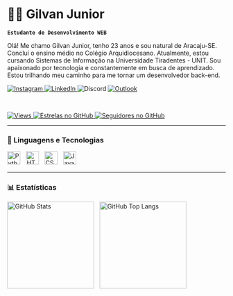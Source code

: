 # 👨‍💻 Gilvan Junior

**`Estudante de Desenvolvimento WEB`**

Olá! Me chamo Gilvan Junior, tenho 23 anos e sou natural de Aracaju-SE. Concluí o ensino médio no Colégio Arquidiocesano. Atualmente, estou cursando Sistemas de Informação na Universidade Tiradentes - UNIT. Sou apaixonado por tecnologia e constantemente em busca de aprendizado. Estou trilhando meu caminho para me tornar um desenvolvedor back-end.

<p align="left">
    <a href="https://www.instagram.com/juniormoore_/" target="_blank">
        <img 
            alt="Instagram" 
            title="Me siga no Instagram" 
            src="https://img.shields.io/badge/Instagram-%23E4405F.svg?style=for-the-badge&logo=instagram&logoColor=white"
        />
    </a>
    <a href="https://www.linkedin.com/in/gilvanjunior12" target="_blank">
        <img 
            alt="LinkedIn" 
            title="Conecte-se comigo no LinkedIn" 
            src="https://img.shields.io/badge/LinkedIn-%230077B5.svg?style=for-the-badge&logo=linkedin&logoColor=white"
        />
    </a>
    <img 
        alt="Discord"
        title="jotaerre12"
        src="https://img.shields.io/badge/Discord-%235865F2.svg?style=for-the-badge&logo=discord&logoColor=white"
    />
    <a href="mailto:gilvan.mourajr@hotmail.com">
        <img 
            alt="Outlook"
            title="Enviar e-mail"
            src="https://img.shields.io/badge/Outlook-%230078D4.svg?style=for-the-badge&logo=microsoftoutlook&logoColor=white"
        />
    </a>
</p>

<br>

<p align="left">
  <a href="https://github.com/gilvanjunior12">
    <img 
      alt="Views" 
      src="https://komarev.com/ghpvc/?username=gilvanjunior12&label=views&color=gray&style=for-the-badge" 
    />
  </a>
  <a href="https://github.com/gilvanjunior12?tab=stars">
    <img 
      src="https://custom-icon-badges.demolab.com/github/stars/gilvanjunior12?color=55960c&style=for-the-badge&labelColor=488207&logo=star&label=Estrelas" 
      alt="Estrelas no GitHub"
      title="Estrelas recebidas no GitHub"
    />
  </a>
  <a href="https://github.com/gilvanjunior12?tab=followers">
    <img 
      src="https://custom-icon-badges.demolab.com/github/followers/gilvanjunior12?color=236ad3&labelColor=1155ba&style=for-the-badge&logo=github&label=Seguidores&logoColor=white" 
      alt="Seguidores no GitHub"
      title="Seguidores no GitHub"
    />
  </a>
</p>

---

### 🤖 Linguagens e Tecnologias

<img 
    align="left" 
    alt="Python" 
    title="Python"
    width="30px" 
    style="padding-right: 10px;" 
    src="https://cdn.jsdelivr.net/gh/devicons/devicon@latest/icons/python/python-original.svg" 
/>
<img 
    align="left" 
    alt="HTML"
    title="HTML" 
    width="30px" 
    style="padding-right: 10px;" 
    src="https://cdn.jsdelivr.net/gh/devicons/devicon@latest/icons/html5/html5-original.svg" 
/>
<img 
    align="left" 
    alt="CSS" 
    title="CSS"
    width="30px" 
    style="padding-right: 10px;" 
    src="https://cdn.jsdelivr.net/gh/devicons/devicon@latest/icons/css3/css3-original.svg" 
/>
<img 
    align="left" 
    alt="JavaScript" 
    title="JavaScript"
    width="30px" 
    style="padding-right: 10px;" 
    src="https://cdn.jsdelivr.net/gh/devicons/devicon@latest/icons/javascript/javascript-original.svg" 
/>

<br/>
<br/>

---

### 📊 Estatísticas

<p>
  <img 
    align="left" 
    alt="GitHub Stats" 
    height="200" 
    style="padding-right: 10px;" 
    src="https://github-readme-stats.vercel.app/api?username=gilvanjunior12&show_icons=true&theme=tokyonight&include_all_commits=true&locale=pt-br" 
  />

  <img 
    align="left" 
    alt="GitHub Top Langs" 
    height="200" 
    src="https://github-readme-stats.vercel.app/api/top-langs/?username=gilvanjunior12&theme=tokyonight&layout=compact&custom_title=Tecnologias&langs_count=9" 
  />
</p>
